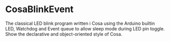 CosaBlinkEvent
====

The classical LED blink program written i Cosa using the Arduino builtin LED, Watchdog and Event queue to allow sleep mode during LED pin toggle. Show the declarative and object-oriented style of Cosa. 
